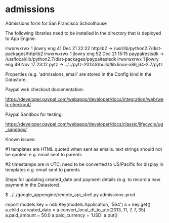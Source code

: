 # admissions
Admissions form for San Francisco Schoolhouse

The following libraries need to be installed in the directory that is
deployed to App Engine:

lrwxrwxrwx 1 jlowry eng   41 Dec 21 22:22 httplib2 -> /usr/lib/python2.7/dist-packages/httplib2
lrwxrwxrwx 1 jlowry eng   52 Dec 21 15:15 paypalrestsdk -> /usr/local/lib/python2.7/dist-packages/paypalrestsdk
lrwxrwxrwx 1 jlowry eng   49 Nov 17 23:12 pytz -> ../../pytz-2013.8/build/lib.linux-x86_64-2.7/pytz

Properties (e.g. 'admissions_email' are stored in the Config kind in
the Datastore.

Paypal web checkout documentation:

https://developer.paypal.com/webapps/developer/docs/integration/web/web-checkout/

Paypal Sandbox for testing:

https://developer.paypal.com/webapps/developer/docs/classic/lifecycle/ug_sandbox/

Known issues:

#1 templates are HTML quoted when sent as emails. text strings should
 not be quoted. e.g. email sent to parents

#2 timestamps are in UTC. need to be converted to US/Pacific for
 display in templates e.g. email sent to parents

Steps for updating created_date and payment details (e.g. to record a
new payment in the Datastore):

$ ../../google_appengine/remote_api_shell.py admissions-prod

import models
key = ndb.Key(models.Application, '564')
a = key.get()
a.child
a.created_date = a.convert_local_dt_to_utc(2013, 11, 7, 7, 35)
a.paid_amount = 50.0
a.paid_currency = 'USD'
a.put()
